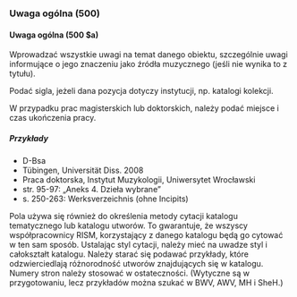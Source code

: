 ### Uwaga ogólna (500)

#### Uwaga ogólna (500 $a)
Wprowadzać wszystkie uwagi na temat danego obiektu, szczególnie uwagi informujące o jego znaczeniu jako źródła muzycznego (jeśli nie wynika to z tytułu).

Podać sigla, jeżeli dana pozycja dotyczy instytucji, np. katalogi kolekcji.  

W przypadku prac magisterskich lub doktorskich, należy podać miejsce i czas ukończenia pracy.

##### Przykłady  
- D-Bsa  
- Tübingen, Universität Diss. 2008  
- Praca doktorska, Instytut Muzykologii, Uniwersytet Wrocławski  
- str. 95-97: „Aneks 4. Dzieła wybrane”
- s. 250-263: Werksverzeichnis (ohne Incipits)

Pola używa się również do określenia metody cytacji katalogu tematycznego lub katalogu utworów. To gwarantuje, że wszyscy współpracownicy RISM, korzystający z danego katalogu będą go cytować w ten sam sposób. Ustalając styl cytacji, należy mieć na uwadze styl i całokształt katalogu. Należy starać się podawać przykłady, które odzwierciedlają różnorodność utworów znajdujących się w katalogu. Numery stron należy stosować w ostateczności. (Wytyczne są w przygotowaniu, lecz przykładów można szukać w BWV, AWV, MH i SheH.)
